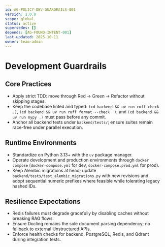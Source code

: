 ```yaml
---
id: AG-POLICY-DEV-GUARDRAILS-001
version: 1.0.0
scope: global
status: active
supersedes: []
depends: [AG-FOUND-INTENT-001]
last-updated: 2025-10-11
owner: team-admin
---
```

# Development Guardrails

## Core Practices
- Apply strict TDD: move through Red → Green → Refactor without skipping stages.
- Keep the codebase linted and typed: `(cd backend && uv run ruff check .)`, `(cd backend && uv run ruff format --check .)`, and `(cd backend && uv run mypy .)` must pass before any commit.
- Anchor all backend tests under `backend/tests/`; ensure suites remain race-free under parallel execution.

## Runtime Environments
- Standardize on Python 3.13+ with the `uv` package manager.
- Operate development and production environments through `docker compose` (`docker-compose.yml` for dev, `docker-compose.prod.yml` for prod).
- Keep Alembic migrations at head; update `backend/tests/test_alembic_migrations.py` with new revisions and adopt sequential numeric prefixes where feasible while tolerating legacy hashed IDs.

## Resilience Expectations
- Redis failures must degrade gracefully by disabling caches without breaking RAG flows.
- Ensure Docling remains the sole document parsing dependency; no fallback to external Unstructured APIs.
- Enforce health checks for backend, PostgreSQL, Redis, and Qdrant during integration tests.
